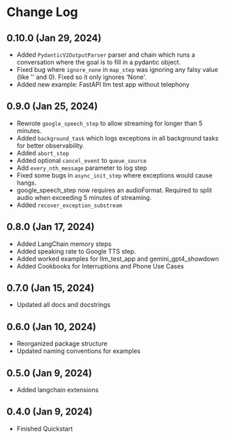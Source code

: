 # Change Log

## 0.10.0 (Jan 29, 2024)

* Added `PydanticV2OutputParser` parser and chain which runs a conversation where the goal is to fill in a pydantic object.
* Fixed bug where `ignore_none` in `map_step` was ignoring any falsy value (like '' and 0). Fixed so it only ignores 'None'.
* Added new example: FastAPI llm test app without telephony 

## 0.9.0 (Jan 25, 2024)

* Rewrote `google_speech_step` to allow streaming for longer than 5 minutes.
* Added `background_task` which logs exceptions in all background tasks for better observability.
* Added `abort_step`
* Added optional `cancel_event` to `queue_source`
* Add `every_nth_message` parameter to log step
* Fixed some bugs in `async_init_step` where exceptions would cause hangs.
* google_speech_step now requires an audioFormat.  Required to split audio when exceeding 5 minutes of streaming.
* Added `recover_exception_substream`

## 0.8.0 (Jan 17, 2024)

* Added LangChain memory steps
* Added speaking rate to Google TTS step.
* Added worked examples for llm_test_app and gemini_gpt4_showdown
* Added Cookbooks for Interruptions and Phone Use Cases

## 0.7.0 (Jan 15, 2024)

* Updated all docs and docstrings

## 0.6.0 (Jan 10, 2024)

* Reorganized package structure
* Updated naming conventions for examples

## 0.5.0 (Jan 9, 2024)

* Added langchain extensions

## 0.4.0 (Jan 9, 2024)

* Finished Quickstart

